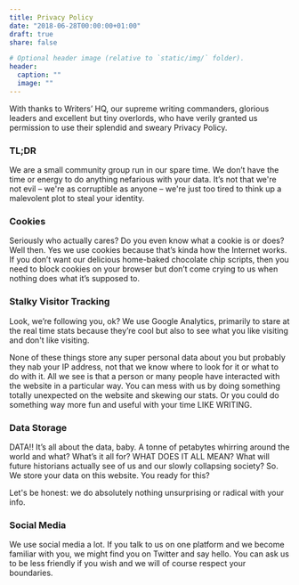 ```yaml
---
title: Privacy Policy
date: "2018-06-28T00:00:00+01:00"
draft: true
share: false

# Optional header image (relative to `static/img/` folder).
header:
  caption: ""
  image: ""
---
```


With thanks to Writers’ HQ, our supreme writing commanders, glorious leaders and excellent but tiny overlords, who have verily granted us permission to use their splendid and sweary Privacy Policy.

### TL;DR
We are a small community group run in our spare time. We don’t have the time or energy to do anything nefarious with your data. It’s not that we're not evil – we're as corruptible as anyone – we're just too tired to think up a malevolent plot to steal your identity.

### Cookies
Seriously who actually cares? Do you even know what a cookie is or does? Well then. Yes we use cookies because that’s kinda how the Internet works. If you don’t want our delicious home-baked chocolate chip scripts, then you need to block cookies on your browser but don’t come crying to us when nothing does what it’s supposed to.

### Stalky Visitor Tracking
Look, we’re following you, ok? We use Google Analytics, primarily to stare at the real time stats because they’re cool but also to see what you like visiting and don't like visiting. 

None of these things store any super personal data about you but probably they nab your IP address, not that we know where to look for it or what to do with it. All we see is that a person or many people have interacted with the website in a particular way. You can mess with us by doing something totally unexpected on the website and skewing our stats. Or you could do something way more fun and useful with your time LIKE WRITING.

### Data Storage
DATA!! It’s all about the data, baby. A tonne of petabytes whirring around the world and what? What’s it all for? WHAT DOES IT ALL MEAN? What will future historians actually see of us and our slowly collapsing society? So. We store your data on this website. You ready for this?

Let's be honest: we do absolutely nothing unsurprising or radical with your info.

### Social Media
We use social media a lot. If you talk to us on one platform and we become familiar with you, we might find you on Twitter and say hello. You can ask us to be less friendly if you wish and we will of course respect your boundaries.

